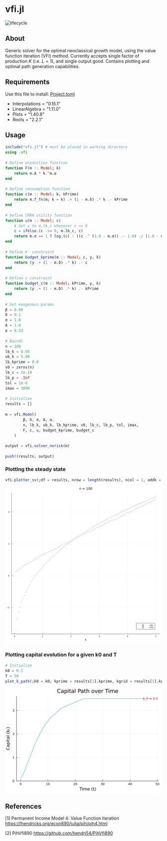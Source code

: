 # vfi.jl

<!-- Tidyverse lifecycle badges, see https://www.tidyverse.org/lifecycle/ Uncomment or delete as needed. -->
![lifecycle](https://img.shields.io/badge/lifecycle-experimental-orange.svg)
<!-- 
![lifecycle](https://img.shields.io/badge/lifecycle-stable-green.svg)
![lifecycle](https://img.shields.io/badge/lifecycle-retired-orange.svg)
![lifecycle](https://img.shields.io/badge/lifecycle-archived-red.svg)
![lifecycle](https://img.shields.io/badge/lifecycle-dormant-blue.svg) 
[![build](https://github.com/avinnofaruk/vfi.jl/workflows/CI/badge.svg)](https://github.com/avinnofaruk/vfi.jl/actions?query=workflow%3ACI)
-->
<!-- Documentation -- uncomment or delete as needed -->
<!--
[![Documentation](https://img.shields.io/badge/docs-stable-blue.svg)](https://avinnofaruk.github.io/vfi.jl/stable)
[![Documentation](https://img.shields.io/badge/docs-master-blue.svg)](https://avinnofaruk.github.io/vfi.jl/dev)
-->
<!-- Aqua badge, see test/runtests.jl -->
<!-- [![Aqua QA](https://raw.githubusercontent.com/JuliaTesting/Aqua.jl/master/badge.svg)](https://github.com/JuliaTesting/Aqua.jl) -->

## About

Generic solver for the optimal neoclassical growth model, using the value function iteration (VFI) method. Currently accepts single factor of production $K$ (i.e. $L=1$), and single output good. Contains plotting and optimal path generation capabilities.

## Requirements

Use this file to install:  [Project.toml](Project.toml)
- Interpolations = "0.15.1"
- LinearAlgebra = "1.11.0"
- Plots = "1.40.8"
- Roots = "2.2.1"

## Usage
```julia
include("vfi.jl") # must be placed in working directory
using .vfi

# Define production function 
function F(m :: Model; k)  
    return m.A * k.^m.α
end

# Define consumption function 
function c(m :: Model; k, kPrime)  
    return m.f_fn(m; k = k) .+ (1 - m.δ) .* k .- kPrime
end

# Define CRRA utility function 
function u(m :: Model; c)  
    # Set c to m.lb_c whenever c <= 0
    c = ifelse.(c .<= 0, m.lb_c, c)
    return m.σ == 1 ? log.(c) : ((c .^ (1.0 - m.σ)) .- 1.0) ./ (1.0 - m.σ) 
end

# Define k' constraint
function budget_kprime(m :: Model; c, y, k)  
    return (y .+ (1 - m.δ) .* k) .- c
end

# Define c constraint
function budget_c(m :: Model; kPrime, y, k)  
    return (y .+ (1 - m.δ) .* k) .- kPrime
end

# Set exogenous params
β = 0.96
δ = 0.1
σ = 1.0
A = 1.0
α = 0.33

# Bounds
n = 100
lb_k = 0.05
ub_k = 5.00
lb_kprime = 0.0
v0 = zeros(n)
lb_c = 1e-10
lb_p = -Inf
tol = 1e-6
imax = 1000

# Initialize
results = []

m = vfi.Model(
        β, δ, σ, A, α,
        n, lb_k, ub_k, lb_kprime, v0, lb_c, lb_p, tol, imax,
        F, c, u, budget_kprime, budget_c
    )
    
output = vfi.solver_norisk(m)

push!(results, output)
```

### Plotting the steady state
```julia
vfi.plotter_ss(;df = results, nrow = length(results), ncol = 1, addk = true, var = :n)
```
![plot_ss](example/plot_ss.svg)

### Plotting capital evolution for a given k0 and T
```julia
# Initialize
k0 = 0.1
T = 50
plot_k_path(;k0 = k0, kprime = results[1].kprime, kgrid = results[1].kgrid, T = T)
```
![plot_k_path](example/plot_k_path.svg)

## References
[1]  Permanent Income Model 4: Value Function Iteration https://lhendricks.org/econ890/julia/pih/pih4.html 

[2]  PihVfi890 https://github.com/hendri54/PihVfi890 